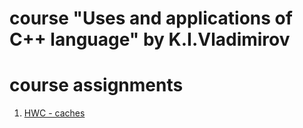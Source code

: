 course "Uses and applications of C++ language" by K.I.Vladimirov
===

course assignments
===
1. [HWC - caches](/cache)
